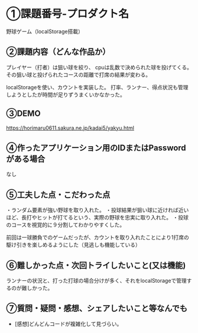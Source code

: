 # ①課題番号-プロダクト名

野球ゲーム（localStorage搭載）

## ②課題内容（どんな作品か）


プレイヤー（打者）は狙い球を絞り、
cpuは乱数で決められた球を投げてくる。
その狙い球と投げられたコースの距離で打席の結果が変わる。

localStorageを使い、カウントを実装した。
打率、ランナー、得点状況も管理しようとしたが時間が足りずうまくいかなかった。

## ③DEMO

https://horimaru0611.sakura.ne.jp/kadai5/yakyu.html

## ④作ったアプリケーション用のIDまたはPasswordがある場合

なし

## ⑤工夫した点・こだわった点

・ランダム要素が強い野球を取り入れた。
・投球結果が狙い球に近ければ近いほど、長打やヒットが打てるという、実際の野球を忠実に取り入れた。
・投球のコースを視覚的に９分割してわかりやすくした。

前回は一球勝負でのゲームだったが、カウントを取り入れたことにより1打席の駆け引きを楽しめるようにした（見逃しも機能している）

## ⑥難しかった点・次回トライしたいこと(又は機能)

ランナーの状況と、打った打球の場合分けが多く、それをlocalStorageで管理するのが難しかった。

## ⑦質問・疑問・感想、シェアしたいこと等なんでも

- [感想]どんどんコードが複雑化して見づらい。


